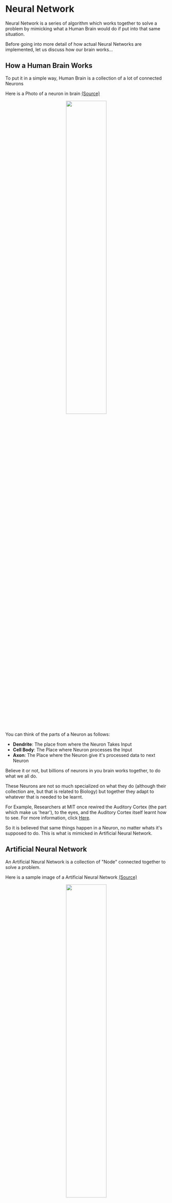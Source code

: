 # Neural Network

Neural Network is a series of algorithm which works together to solve a problem by mimicking what a Human Brain would do if put into that same situation.

Before going into more detail of how actual Neural Networks are implemented, let us discuss how our brain works...

## How a Human Brain Works

To put it in a simple way, Human Brain is a collection of a lot of connected Neurons

Here is a Photo of a neuron in brain <a href="https://simple.wikipedia.org/wiki/Neuron#/media/File:Neuron.svg">(Source)</a>

<p align="center"><img src="./source/Neuron.jpg" width=50% ></p>

You can think of the parts of a Neuron as follows:

-   **Dendrite**: The place from where the Neuron Takes Input
-   **Cell Body**: The Place where Neuron processes the Input
-   **Axon**: The Place where the Neuron give it's processed data to next Neuron

Believe it or not, but billions of neurons in you brain works together, to do what we all do.

These Neurons are not so much specialized on what they do (although their collection are, but that is related to Biology) but together they adapt to whatever that is needed to be learnt.

For Example, Researchers at MIT once rewired the Auditory Cortex (the part which make us 'hear'), to the eyes, and the Auditory Cortex itself learnt how to see. For more information, click <a href="https://news.mit.edu/2000/brain">Here</a>.

So it is believed that same things happen in a Neuron, no matter whats it's supposed to do. This is what is mimicked in Artificial Neural Network.

## Artificial Neural Network

An Artificial Neural Network is a collection of "Node" connected together to solve a problem.

Here is a sample image of a Artificial Neural Network <a href="https://commons.wikimedia.org/wiki/Category:Artificial_neural_networks#/media/File:NeuralNetwork.png">(Source)</a>

<p align="center"><img src="./source/NeuralNetwork.png" width=50%></p>

Following things are Important to note in the above Diagram:

-   All Circles are called node in the Artificial Neural Network. They Take Inputs, Process them, and give their outputs to the next node

-   The Green nodes are called Input Nodes,

    -   They take input directly from the data to be learned, process them, and give their output to the next layer.
    -   There can only be one Input Layer
    -   All input node collectively takes a vector as input

-   The Blue Nodes are called [Hidden Layer](https://developers.google.com/machine-learning/glossary#hidden-layer)

    -   They inputs from all the nodes from their previous layer, process them, and gives the output to next layer.
    -   There can be many hidden layers

-   The Red node is called the Output Layer

    -   They take input from their previous layer, process them, and give an output, which says what the Neural Network has "thought" of the input given to it.

-   The concept of nodes are just for easier understanding. In algorithm, they are implemented as mathematical formulas

-   All the arrows here are called "data transfer" in algorithm, they are called the learning parameters. The Machine trains itself by tuning these parameters.

-   This type of model is called a **Sequential** Model, and the layers are called **Dense** Layers.

## Where to use this model

This model may solve any problem, which are coded with traditional programming,but they are not used there as they have to be trained to work as intended, which might take a long time to do.

These class of models are used to process the things, which are not easily done by traditional programming methods.

Before moving further let's look at another topic

## Image

_What does Image has to do with Machine Learning?_

Image is one of the popular data, where it's very hard to implement Traditional Programming Methods, This is one of the places where the Neural Network Model Shines.

Before discussing why the Neural Network shines here, lets look why it doesn't work well with traditional programming...

Image is an object which gives us an visual representation of something

Let's take an example of the above image of Neural Network, A human sees it at circles connected via line (for simplicity).

But computer perceives it as follows:

-   A 2D matrix of a 3 number set, which signifies the color at a specific point
-   Each 3 set number is called a pixel

There are many types of Image representation, some of them are:

1. RGB Image

    - Pixel are a set of three numbers, which signifies intensity of Red, Green, and Blue color in the scale of 0-255

2. Binary Image

    - Pixel is a single number, which is either 0 for white and 1 for black

3. Greyscale Image
    - Pixel is a single number ranging from 0-255 which signifies the intensity of black, which 255 being pure black
    - This image is commonly called black and white image (yes, I know it's confusing)

You might wonder why the value 255 is coming so much, this is because generally a pixel is represented by a 8 bit number (or 8\*3 for rgb). Nowadays 10 bit colors are also emerging, which can display a lot of numbers than an 8 bit image. This is called bit depth and to know more, see this <a href="https://www.youtube.com/watch?v=Jcgg7jq1W3o&ab_channel=Techquickie">Video</a>

# Machine Learning with TensorFlow

With All the Introduction out of the way, let's start to understand how to actually implement this Machine using TensorFlow 2

[TensorFlow 2](https://www.tensorflow.org/tutorials/quickstart/beginner) is a open-source platform of Machine Learning, and we can use it to develop Machine Learning Model with relatively less amount of codes than pure mathematical execution. This make it easy for us to understand what's actually happening in big picture, rather than delving into complex mathematical operations. To know more about this platform, Click [Here](https://www.tensorflow.org/)

Along with TensorFlow we also use Matplotlib for Plotting Graphs to Better Understand what's actually going on...

To know more about Matplotlib, click [here](https://matplotlib.org/)

We will be working on MNIST Dataset, This dataset has 70000 data of 28x28 matrices, which is an image of a digit from 0-9

Here is a sample image from the dataset

<p align="center"><img src="./source/sample_digit.png" width=25%></p>

## Importing Dataset

This dataset is so common that it's readily available inside the tensorFlow module itself and can be loaded in as follows

```python
    from tensorflow.keras.datasets import mnist
    (x_train,y_train), (x_valid,y_valid) = mnist.load_data()
```

This automatically downloads dataset and divides it into Training and Validation Dataset

Training Dataset is the part by which, the Machine trains itself, and Validation dataset is the part by which we test how good is the prediction of the machine.

y values are the [labels](https://developers.google.com/machine-learning/glossary#label), which tells which digit is it's corresponding x

## Exploring Dataset

We can see the shape of the Training and validation Dataset by the following code...

```python
print(x_train.shape)
```
This will print `(60000, 28, 28)`, signifying that `x_train` has 60000 dataset, each of them are 28x28 matrix

Here's the code to print the image above:

```python
import matplotlib.pyplot as plt
import random

value = random.randint(0,x_train.shape[0])
plt.axis('off')
plt.imshow(x_train[value],cmap='Greys')
print(y_train[value])
```

`random.randint(a,b)` gives a random number between a and b, and `plt.imshow(matrix)` shows the image, `cmap` option here decides which color space to use for displaying. To know more about `imshow()`, click [Here](https://matplotlib.org/stable/api/_as_gen/matplotlib.pyplot.imshow.html)

### Flattening Dataset

The Machine can't take 28x28 array as an input, as we saw that it takes a Vector or 1D array as input. So we [reshape](https://www.tensorflow.org/api_docs/python/tf/reshape) them to 784 element 1D array (28*28 = 784), by the following code...

```python
x_train = x_train.reshape(x_train.shape[0],x_train.shape[1]*x_train.shape[2])
x_valid = x_valid.reshape(x_valid.shape[0],x_valid.shape[1]*x_valid.shape[2])

print(x_train.shape)
print(x_valid.shape)
```

This will print `(60000, 784)` and `(10000, 784)`, signifying that 28x28 2D matrix has been converted to 784 1D matrix. This is called _flattening_ the images.

## Normalizing Dataset

The TensorFlow model, which we are going to use requires input values to be in the range 0-1, so we need to  convert the images range 0-255 to 0-1, we do it by the following...

```python
x_train = x_train / 255
x_valid = x_valid / 255
```

This step is called [Normalization](https://developers.google.com/machine-learning/glossary#normalization)


## Categorical Encoding

The `y_train` and `y_valid` are a number ranging from 0-9 , but as the model will be working in float values between 0 and 1, and can only give outputs in that range, so what we do is that we convert `y_train` and `y_valid` to a set of 10 numbers with following property

-   i<sup>th</sup> value of y_train will be 1 if y_train was i

This was super simplified as only one data point was in question, in reality we have to convert an n size dataset of output to nxm size dataset, where m is the max value of y. This is called Categorical Encoding.

Luckily TensorFlow has built-in function [`to_categorical`](https://www.tensorflow.org/api_docs/python/tf/keras/utils/to_categorical) for this, which is done by following code...

```python
import tensorflow.keras as keras

num_category = 10

y_train = keras.utils.to_categorical(y_train,num_category)
y_valid = keras.utils.to_categorical(y_valid,num_category)
```

Now we have the data set up as needed, we can now proceed to building the model...

## Building the Model

The Build will be as follows:
-   We build a [_Sequential Model_](https://www.tensorflow.org/api_docs/python/tf/keras/Sequential)
-   784 nodes for input layer
-   A single hidden layer with 512 nodes
-   10 outputs layers each having a probability that what digit it is
-   All layers will be [_Dense_](https://www.tensorflow.org/api_docs/python/tf/keras/layers/Dense)

All this can be done in the following codes

```python
from tensorflow.keras.models import Sequential
from tensorflow.keras.layers import Dense

model = Sequential()


model.add(Dense(units=784,activation='relu',input_shape=(784,)))
model.add(Dense(units=512,activation='relu'))
model.add(Dense(units=10,activation='softmax'))

model.compile(loss='categorical_crossentropy',metrics=['accuracy'])
```

Here the words `relu`, `softmax`, and `categorical_crossentropy` are purely mathematical terms, which I will not be explaining right now, I you wanna know more about [ReLu](https://machinelearningmastery.com/rectified-linear-activation-function-for-deep-learning-neural-networks/), [Softmax](https://en.wikipedia.org/wiki/Softmax_function), and [Categorical Cross-Entropy](https://gombru.github.io/2018/05/23/cross_entropy_loss/), click the respective links.

What I will say that `softmax` makes sure that outputs nodes will be probabilistic value, i.e sum of all the output node's output will be one. This makes determining the best guess easier than not using softmax.

## Training the Model

The Model Formed can be trained by the following code...

```python
history = model.fit(x_train,y_train,epochs=20,verbose=1,validation_data=(x_valid,y_valid))
```

Here  `epochs` means number of time to train the model, One Epoch means a full pass of the data set.

This Outputs `history`, which contains all the evaluation parameters for all the epochs.

## Analyzing Output

we can find what data `history` has by following...

```python
history.history.keys()
```

This Outputs `dict_keys(['loss', 'accuracy', 'val_loss', 'val_accuracy'])`, which says that `history.history` is a dictionary data structure with the given four parameters.

To plot the data in `history`, we do the following...

```python
import matplotlib.pyplot as plt

fig,(ax1,ax2) = plt.subplots(1,2)
fig.set_size_inches(20,8)

fig.suptitle('Metrics Of Neural Network')

ax1.plot(history.history['loss'])
ax1.plot(history.history['val_loss'])
ax1.legend(['loss','val_loss'])
ax1.set_title('Loss')

ax2.plot(history.history['accuracy'])
ax2.plot(history.history['val_accuracy'])
ax2.legend(['accuracy','val_accuracy'])
ax2.set_title('Accuracy')
```

This Shows the following two graphs...

<p align="center"><img src="./source/graphs.png" width=100%></p>

Here we see that as the epochs gets continued, although training loss keeps getting decreased and training accuracy keeps increasing (the blue lines), the Validation Loss keep increasing, and Validation Accuracy keeps decreasing. 

This means that the model will give very good results with the models he has already seen, but perform poorly on new data. This is a very bad thing and should be avoided. This is called the Problem of Overfitting.

# Conclusion

I have also provided a .ipynb file [here](https://github.com/codeiiest-dev/Algorithms/blob/main/src/MachineLearningAlgorithms/Deep_Learning/Neural_Network/fashion_MNIST.ipynb), I you wanna see the codes in action.

Hope you have found my guide informative. 😄
